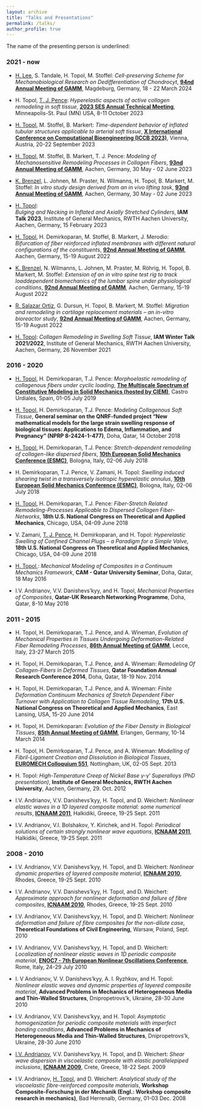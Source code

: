 ```yaml
---
layout: archive
title: "Talks and Presentations"
permalink: /talks/
author_profile: true
---
```


The name of the presenting person is underlined:

### 2021 - now


* <ins>H. Lee</ins>, S. Tandale, H. Topol, M. Stoffel:
_Cell-preserving Scheme for Mechanobiological Research on Dedifferentiation of Chondrocyt_,
[**94nd Annual Meeting of GAMM**](https://jahrestagung.gamm-ev.de/annual-meeting-2024),
Magdeburg, Germany, 18 - 22 March 2024



* H. Topol, <ins>T. J. Pence</ins>:
_Hyperelastic aspects of active collagen remodeling in soft tissue_,
[**2023 SES Annual Technical Meeting**](https://2023ses.com/),
 Minneapolis-St. Paul (MN) USA, 8-11 October 2023


* <ins>H. Topol</ins>, M. Stoffel, B. Markert:
_Time-dependent behavior of inflated tubular structures applicable to arterial soft tissue_,
[**X International Conference on Computational Bioengineering (ICCB 2023)**](https://iccb2023.conf.tuwien.ac.at/),
Vienna, Austria, 20-22 September 2023

* <ins>H. Topol</ins>, M. Stoffel, B. Markert, T. J. Pence:
_Modeling of Mechanosensitive Remodeling Processes in Collagen Fibers_,
[**93nd Annual Meeting of GAMM**](https://jahrestagung.gamm-ev.de/annual-meeting-2023),
Aachen, Germany, 30 May - 02 June 2023

* <ins>K. Brenzel</ins>, L. Johnen, M. Praster, N. Wilmanns, H. Topol, B. Markert, M. Stoffel:
_In vitro study design derived from an in vivo lifting task_,
[**93nd Annual Meeting of GAMM**](https://jahrestagung.gamm-ev.de/annual-meeting-2023),
Aachen, Germany, 30 May - 02 June 2023

* <ins>H. Topol</ins>:<br/> 
_Bulging and Necking in Inflated and Axially Stretched Cylinders_,
**IAM Talk 2023**,
Institute of General Mechanics, RWTH Aachen University, Aachen, Germany, 15 February 2023

* <ins>H. Topol</ins>, H. Demirkoparan, M. Stoffel, B. Markert, J. Merodio:
_Bifurcation of fiber reinforced inflated membranes with different natural configurations of the constituents_,
[**92nd Annual Meeting of GAMM**](https://jahrestagung.gamm-ev.de/annual-meeting-2022/annual-meeting/),
Aachen, Germany, 15-19 August 2022

* <ins>K. Brenzel</ins>, N. Wilmanns, L. Johnen, M. Praster, M. Röhrig, H. Topol, B. Markert, M. Stoffel:
_Extension of an in vitro spine test rig to track loaddependent biomechanics of the lumbar spine under
physiological conditions_,
[**92nd Annual Meeting of GAMM**](https://jahrestagung.gamm-ev.de/annual-meeting-2022/annual-meeting/),
Aachen, Germany, 15-19 August 2022

* <ins>R. Salazar Ortiz</ins>, G. Dursun, H. Topol, B. Markert, M. Stoffel:
_Migration and remodeling in cartilage replacement materials – an in-vitro bioreactor
study_,
[**92nd Annual Meeting of GAMM**](https://jahrestagung.gamm-ev.de/annual-meeting-2022/annual-meeting/),
Aachen, Germany, 15-19 August 2022

* <ins>H. Topol</ins>:
_Collagen Remodeling in Swelling Soft Tissue_,
**IAM Winter Talk 2021/2022**,
Institute of General Mechanics, RWTH Aachen University, Aachen, Germany, 26 November 2021<br/>

### 2016 - 2020

* <ins>H. Topol</ins>, H. Demirkoparan, T.J. Pence:
_Morphoelastic remodeling of collagenous fibers under cyclic loading_,
[**The Multiscale Spectrum of Constitutive Modeling in Solid Mechanics (hosted by CIEM)**](https://bigoni.dicam.unitn.it/material/Abstract-Castro-July-2019.pdf),
Castro Urdiales, Spain, 01-05 July 2019

* <ins>H. Topol</ins>, H. Demirkoparan, T.J. Pence:
_Modeling Collagenous Soft Tissue_,
**General seminar on the QNRF-funded project “New mathematical models for the large strain swelling
response of biological tissues: Applications to Edema, Inflammation, and Pregnancy” (NPRP 8-2424-1-477)**,
Doha, Qatar, 14 October 2018

* <ins>H. Topol</ins>, H. Demirkoparan, T.J. Pence:
_Stretch-dependent remodeling of collagen-like dispersed fibers_,
**[10th European Solid Mechanics Conference (ESMC)](https://euromech.org/conferences/ESMC/ESMC10)**,
Bologna, Italy, 02-06 July 2018

* H. Demirkoparan, T.J. Pence, V. Zamani, H. Topol:
_Swelling induced shearing twist in a transversely isotropic hyperelastic annulus_,
**[10th European Solid Mechanics Conference (ESMC)](https://euromech.org/conferences/ESMC/ESMC10)**,
Bologna, Italy, 02-06 July 2018

* <ins>H. Topol</ins>, H. Demirkoparan, T.J. Pence:
_Fiber-Stretch Related Remodeling-Processes Applicable to Dispersed Collagen Fiber-Networks_,
**18th U.S. National Congress on Theoretical and Applied Mechanics**,
Chicago, USA, 04-09 June 2018

* V. Zamani, <ins>T. J. Pence</ins>, H. Demirkoparan, and H. Topol:
_Hyperelastic Swelling of Confined Channel Plugs – a Paradigm for a Simple Valve_,
**18th U.S. National Congress on Theoretical and Applied Mechanics**,
Chicago, USA, 04-09 June 2018

* <ins>H. Topol</ins>,:
_Mechanical Modeling of Composites in a Continuum Mechanics Framework_,
**CAM - Qatar University Seminar**,
Doha, Qatar, 18 May 2016

* I.V. Andrianov, V.V. Danishevs’kyy, and H. Topol,
_Mechanical Properties of Composites_,
**Qatar-UK Research Networking Programme**,
Doha, Qatar, 8-10 May 2016<br/>

### 2011 - 2015

* H. Topol, H. Demirkoparan, T.J. Pence, and A. Wineman,
_Evolution of Mechanical Properties in Tissues Undergoing Deformation-Related Fiber Remodeling Processes_,
**[86th Annual Meeting of GAMM](https://jahrestagung.gamm-ev.de/annual-meeting-2015/annual-meeting/)**,
Lecce, Italy, 23-27 March 2015

* H. Topol, H. Demirkoparan, T.J. Pence, and A. Wineman:
_Remodeling Of Collagen-Fibers in Deformed Tissues_,
**Qatar Foundation Annual Research Conference 2014**,
Doha, Qatar, 18-19 Nov. 2014

* H. Topol, H. Demirkoparan, T.J. Pence, and A. Wineman:
_Finite Deformation Continuum Mechanics of Stretch Dependent Fiber Turnover with Application to Collagen Tissue Remodeling_,
**17th U.S. National Congress on Theoretical and Applied Mechanics**,
East Lansing, USA, 15-20 June 2014

* H. Topol, H. Demirkoparan:
_Evolution of the Fiber Density in Biological Tissues_,
**[85th Annual Meeting of GAMM](https://jahrestagung.gamm-ev.de/annual-meeting-2014/annual-meeting/)**,
Erlangen, Germany, 10-14 March 2014

* H. Topol, H. Demirkoparan, T.J. Pence, and A. Wineman:
_Modelling of Fibril-Ligament Creation and Dissolution in Biological Tissues_,
**[EUROMECH Colloquium 551](https://euromech.org/colloquia/2013/551)**,
Nottingham, UK, 02-05 Sept. 2013

* H. Topol:
_High-Temperature Creep of Nickel Base γ-γ′ Superalloys (PhD presentation)_,
**Institute of General Mechanics, RWTH Aachen University**,
Aachen, Germany, 29. Oct. 2012

* I.V. Andrianov, V.V. Danishevs’kyy, H. Topol, and D. Weichert:
_Nonlinear elastic waves in a 1D layered composite material: some numerical results_,
**[ICNAAM 2011](http://history.icnaam.org/icnaam_2011/index.htm)**,
Halkidiki, Greece, 19-25 Sept. 2011

* I.V. Andrianov, V.I. Bolshakov, Y. Kirichek, and H. Topol:
_Periodical solutions of certain strongly nonlinear wave equations_,
**[ICNAAM 2011](http://history.icnaam.org/icnaam_2011/index.htm)**,
Halkidiki, Greece, 19-25 Sept. 2011<br/>

### 2008 - 2010

* I.V. Andrianov, V.V. Danishevs’kyy, H. Topol, and D. Weichert:
_Nonlinear dynamic properties of layered composite material_,
**[ICNAAM 2010](http://history.icnaam.org/icnaam_2010/index.htm)**,
Rhodes, Greece, 19-25 Sept. 2010

* I.V. Andrianov, V.V. Danishevs’kyy, H. Topol, and D. Weichert:
_Approximate approach for nonlinear deformation and failure of fibre composites_,
**[ICNAAM 2010](http://history.icnaam.org/icnaam_2010/index.htm)**,
Rhodes, Greece, 19-25 Sept. 2010

* I.V. Andrianov, V.V. Danishevs’kyy, H. Topol, and D. Weichert:
_Nonlinear deformation and failure of fibre composites for the non-dilute case_,
**Theoretical Foundations of Civil Engineering**,
Warsaw, Poland, Sept. 2010

* I.V. Andrianov, V.V. Danishevs’kyy, H. Topol, and D. Weichert:
_Localization of nonlinear elastic waves in 1D periodic composite material_,
[**ENOC7 - 7th European Nonlinear Oscillations Conference**](https://euromech.org/conferences/ENOC/ENOC7),
Rome, Italy, 24-29 July 2010

* I. V Andrianov, V. V. Danishevs’kyy, A. I. Ryzhkov, and H. Topol:
_Nonlinear elastic waves and dynamic properties of layered composite material_,
**Advanced Problems in Mechanics of Heterogeneous Media and Thin-Walled Structures**,
Dnipropetrovs’k, Ukraine, 28-30 June 2010

* I.V. Andrianov, V.V. Danishevs’kyy, and H. Topol:
_Asymptotic homogenization for periodic composite materials with imperfect bonding conditions_,
**Advanced Problems in Mechanics of Heterogeneous Media and Thin-Walled Structures**,
Dnipropetrovs’k, Ukraine, 28-30 June 2010

* <ins>I.V. Andrianov</ins>, V.V. Danishevs’kyy, H. Topol, and D. Weichert:
_Shear wave dispersion in viscoelastic composite with elastic parallelepiped inclusions_,
**[ICNAAM 2009](http://history.icnaam.org/icnaam_2009/index.htm)**,
Crete, Greece, 18-22 Sept. 2009

* I.V. Andrianov, <ins>H. Topol</ins>, and D. Weichert:
_Analytical study of the viscoelastic fibre-reinforced composite materials_,
**Workshop Composite-Forschung in der Mechanik (Engl.: Workshop composite research in mechanics)**,
Bad Herrenalb, Germany, 01-03 Dec. 2008





